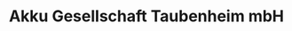 ---
title: "Akku Gesellschaft Taubenheim mbH"
url: /sohland-an-der-spree/akku-gesellschaft-taubenheim-mbh/
shop: Allgemein
---